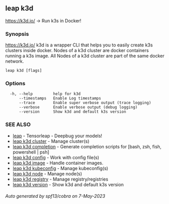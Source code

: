 ## leap k3d

https://k3d.io/ -> Run k3s in Docker!

### Synopsis

https://k3d.io/
k3d is a wrapper CLI that helps you to easily create k3s clusters inside docker.
Nodes of a k3d cluster are docker containers running a k3s image.
All Nodes of a k3d cluster are part of the same docker network.

```
leap k3d [flags]
```

### Options

```
  -h, --help         help for k3d
      --timestamps   Enable Log timestamps
      --trace        Enable super verbose output (trace logging)
      --verbose      Enable verbose output (debug logging)
      --version      Show k3d and default k3s version
```

### SEE ALSO

* [leap](leap.md)	 - Tensorleap - Deepbug your models!
* [leap k3d cluster](leap_k3d_cluster.md)	 - Manage cluster(s)
* [leap k3d completion](leap_k3d_completion.md)	 - Generate completion scripts for [bash, zsh, fish, powershell | psh]
* [leap k3d config](leap_k3d_config.md)	 - Work with config file(s)
* [leap k3d image](leap_k3d_image.md)	 - Handle container images.
* [leap k3d kubeconfig](leap_k3d_kubeconfig.md)	 - Manage kubeconfig(s)
* [leap k3d node](leap_k3d_node.md)	 - Manage node(s)
* [leap k3d registry](leap_k3d_registry.md)	 - Manage registry/registries
* [leap k3d version](leap_k3d_version.md)	 - Show k3d and default k3s version

###### Auto generated by spf13/cobra on 7-May-2023

